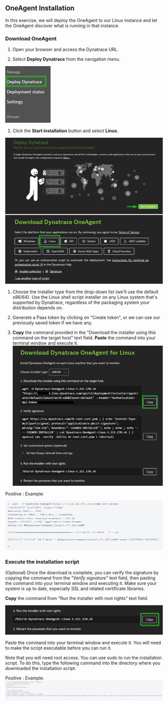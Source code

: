 ## OneAgent Installation

In this exercise, we will deploy the OneAgent to our Linux instance and let the OneAgent discover what is running in that instance.

### Download OneAgent


1. Open your browser and access the Dynatrace URL.

1. Select **Deploy Dynatrace** from the navigation menu.

![Deploy Dynatrace](../../../assets/images/DD.png)

1. Click the **Start installation** button and select **Linux**.

![Install](../../../assets/images/Start_install.png)
![Linux Install](../../../assets/images/Linux_install.png)

1. Choose the installer type from the drop-down list (we'll use the default x86/64). Use the Linux shell script installer on any Linux system that's supported by Dynatrace, regardless of the packaging system your distribution depends on.

1. Generate a Paas token by clicking on "Create token", or we can use our previously saved token if we have any.

1. **Copy** the command provided in the "Download the installer using this command on the target host" text field. **Paste** the command into your terminal window and execute it.
![Install1](../../../assets/images/Install1.png)

Positive
: Example:

![example](../../../assets/images/Example.png)

### Execute the installation script

(Optional) Once the download is complete, you can verify the signature by copying the command from the *"Verify signature"* text field, then pasting the command into your terminal window and executing it. Make sure your system is up to date, especially SSL and related certificate libraries.

**Copy** the command from "Run the installer with root rights" text field.

![Install2](../../../assets/images/Install2.png)

Paste the command into your terminal window and execute it. You will need to make the script executable before you can run it.

Note that you will need root access. You can use sudo to run the installation script. To do this, type the following command into the directory where you downloaded the installation script.

Positive
: Example:
![example2](../../../assets/images/example1.png)

<!-- ------------------------ -->
